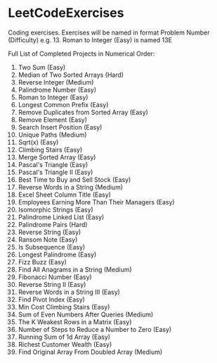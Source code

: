 # LeetCodeExercises

Coding exercises. Exercises will be named in format Problem Number (Difficulty) e.g. 13. Roman to Integer (Easy) is named 13E

Full List of Completed Projects in Numerical Order:
1. Two Sum (Easy)
4. Median of Two Sorted Arrays (Hard)
7. Reverse Integer (Medium)
9. Palindrome Number (Easy)
13. Roman to Integer (Easy)
14. Longest Common Prefix (Easy)
26. Remove Duplicates from Sorted Array (Easy)
27. Remove Element (Easy)
35. Search Insert Position (Easy)
62. Unique Paths (Medium)
69. Sqrt(x) (Easy)
70. Climbing Stairs (Easy)
88. Merge Sorted Array (Easy)
118. Pascal's Triangle (Easy)
119. Pascal's Triangle II (Easy)
121. Best Time to Buy and Sell Stock (Easy)
151. Reverse Words in a String (Medium)
168. Excel Sheet Column Title (Easy)
181. Employees Earning More Than Their Managers (Easy)
205. Isomorphic Strings (Easy)
234. Palindrome Linked List (Easy)
336. Palindrome Pairs (Hard)
344. Reverse String (Easy)
383. Ransom Note (Easy)
392. Is Subsequence (Easy)
409. Longest Palindrome (Easy)
412. Fizz Buzz (Easy)
438. Find All Anagrams in a String (Medium)
509. Fibonacci Number (Easy)
541. Reverse String II (Easy)
557. Reverse Words in a String III (Easy)
724. Find Pivot Index (Easy)
746. Min Cost Climbing Stairs (Easy)
985. Sum of Even Numbers After Queries (Medium)
1337. The K Weakest Rows in a Matrix (Easy)
1342. Number of Steps to Reduce a Number to Zero (Easy)
1480. Running Sum of 1d Array (Easy)
1672. Richest Customer Wealth (Easy)
2007. Find Original Array From Doubled Array (Medium)
